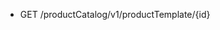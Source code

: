 <!--
    ATTENTION: This file was generated via gradle!
               Do NOT manually edit this file! Any such changes will be overwritten!
-->

* GET /productCatalog/v1/productTemplate/{id}
